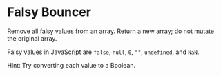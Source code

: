 # Falsy Bouncer
Remove all falsy values from an array. Return a new array; do not mutate the original array.

Falsy values in JavaScript are ```false```, ```null```, ```0```, ```""```, ```undefined```, and ```NaN```.

Hint: Try converting each value to a Boolean.
